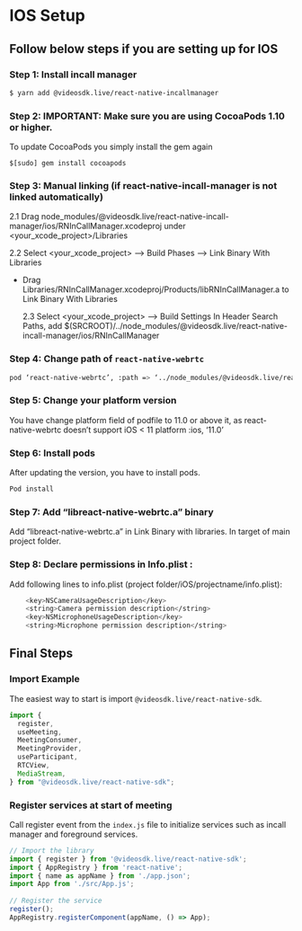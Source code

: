 # IOS Setup

## Follow below steps if you are setting up for IOS

### Step 1: Install incall manager

```sh title="Install react-native-incallmanager"
$ yarn add @videosdk.live/react-native-incallmanager
```

### Step 2: IMPORTANT: Make sure you are using CocoaPods 1.10 or higher.

To update CocoaPods you simply install the gem again

```gem title="Update cocoapods"
$[sudo] gem install cocoapods
```

### Step 3: Manual linking (if react-native-incall-manager is not linked automatically)

2.1 Drag node_modules/@videosdk.live/react-native-incall-manager/ios/RNInCallManager.xcodeproj under <your_xcode_project>/Libraries

2.2 Select <your_xcode_project> --> Build Phases --> Link Binary With Libraries

- Drag Libraries/RNInCallManager.xcodeproj/Products/libRNInCallManager.a to Link Binary With Libraries

  2.3 Select <your_xcode_project> --> Build Settings
  In Header Search Paths, add $(SRCROOT)/../node_modules/@videosdk.live/react-native-incall-manager/ios/RNInCallManager

### Step 4: Change path of `react-native-webrtc`

```sh title="Change path of react-native-webrtc"
pod ‘react-native-webrtc’, :path => ‘../node_modules/@videosdk.live/react-native-webrtc’
```

### Step 5: Change your platform version

You have change platform field of podfile to 11.0 or above it, as react-native-webrtc doesn’t support iOS < 11
platform :ios, ‘11.0’

### Step 6: Install pods

After updating the version, you have to install pods.

```sh title="Install pods"
Pod install
```

### Step 7: Add “libreact-native-webrtc.a” binary

Add “libreact-native-webrtc.a” in Link Binary with libraries. In target of main project folder.

### Step 8: Declare permissions in Info.plist :

Add following lines to info.plist (project folder/iOS/projectname/info.plist):

```sh title="Update permissions"
	<key>NSCameraUsageDescription</key>
	<string>Camera permission description</string>
	<key>NSMicrophoneUsageDescription</key>
	<string>Microphone permission description</string>
```

## Final Steps

### Import Example

The easiest way to start is import `@videosdk.live/react-native-sdk`.

```javascript title="meeting.js"
import {
  register,
  useMeeting,
  MeetingConsumer,
  MeetingProvider,
  useParticipant,
  RTCView,
  MediaStream,
} from "@videosdk.live/react-native-sdk";
```

### Register services at start of meeting

Call register event from the `index.js` file to initialize services such as incall manager and foreground services.

```js title="index.js"
// Import the library
import { register } from '@videosdk.live/react-native-sdk';
import { AppRegistry } from 'react-native';
import { name as appName } from './app.json';
import App from './src/App.js';
​
// Register the service
register();
AppRegistry.registerComponent(appName, () => App);
```
